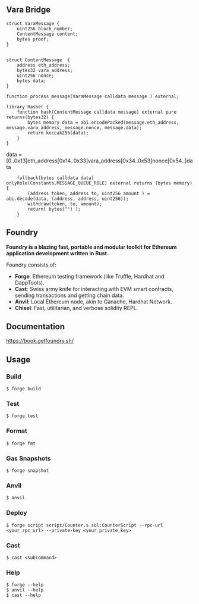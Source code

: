 ## Vara Bridge 

```solidity
struct VaraMessage {
    uint256 block_number;
    ContentMessage content;
    bytes proof;
}


struct ContentMessage  {
    address eth_address;
    bytes32 vara_address;
    uint256 nonce;
    bytes data;
}

function process_message(VaraMessage calldata message ) external;
```




```solidity
library Hasher {
    function hash(ContentMessage calldata message) external pure returns(bytes32) {
        bytes memory data = abi.encodePacked(message.eth_address, message.vara_address, message.nonce, message.data);
        return keccak256(data);
    }
}
```
data = [0..0x13]eth_address[0x14..0x33]vara_address[0x34..0x53]nonce[0x54..]data


```solidity
    fallback(bytes calldata data) onlyRole(Constants.MESSAGE_QUEUE_ROLE) external returns (bytes memory){
        (address token, address to, uint256 amount ) = abi.decode(data, (address, address, uint256));
        withdraw(token, to, amount);
        return( bytes("") );
    }
```



## Foundry

**Foundry is a blazing fast, portable and modular toolkit for Ethereum application development written in Rust.**

Foundry consists of:

-   **Forge**: Ethereum testing framework (like Truffle, Hardhat and DappTools).
-   **Cast**: Swiss army knife for interacting with EVM smart contracts, sending transactions and getting chain data.
-   **Anvil**: Local Ethereum node, akin to Ganache, Hardhat Network.
-   **Chisel**: Fast, utilitarian, and verbose solidity REPL.

## Documentation

https://book.getfoundry.sh/

## Usage

### Build

```shell
$ forge build
```

### Test

```shell
$ forge test
```

### Format

```shell
$ forge fmt
```

### Gas Snapshots

```shell
$ forge snapshot
```

### Anvil

```shell
$ anvil
```

### Deploy

```shell
$ forge script script/Counter.s.sol:CounterScript --rpc-url <your_rpc_url> --private-key <your_private_key>
```

### Cast

```shell
$ cast <subcommand>
```

### Help

```shell
$ forge --help
$ anvil --help
$ cast --help
```
